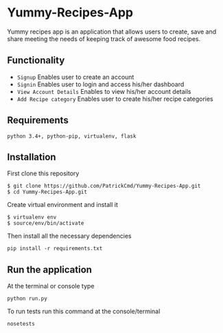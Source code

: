 # Yummy-Recipes-App
Yummy recipes app is an application that allows users  to create, save and share meeting the needs of keeping track of awesome food recipes.

## Functionality
- `Signup` Enables user to create an account
- `Signin` Enables user to login and access his/her dashboard
- `View Account Details` Enables to view his/her account details
- `Add Recipe category` Enables user to create his/her recipe categories

## Requirements
`python 3.4+, python-pip, virtualenv, flask`

## Installation
First clone this repository
```
$ git clone https://github.com/PatrickCmd/Yummy-Recipes-App.git
$ cd Yummy-Recipes-App.git
```
Create virtual environment and install it
```
$ virtualenv env
$ source/env/bin/activate
```
Then install all the necessary dependencies
```
pip install -r requirements.txt
```

## Run the application
At the terminal or console type
```
python run.py
```
To run tests run this command at the console/terminal
```
nosetests
```
